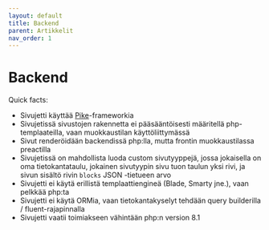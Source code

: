 ```yaml
---
layout: default
title: Backend
parent: Artikkelit
nav_order: 1
---
```


# Backend

Quick facts:

- Sivujetti käyttää [Pike](https://github.com/ut4/pike)-frameworkia
- Sivujetissä sivustojen rakennetta ei pääsääntöisesti määritellä php-templaateilla, vaan muokkaustilan käyttöliittymässä
- Sivut renderöidään backendissä php:lla, mutta frontin muokkaustilassa preactilla
- Sivujetissä on mahdollista luoda custom sivutyyppejä, jossa jokaisella on oma tietokantataulu, jokainen sivutyypin sivu tuon taulun yksi rivi, ja sivun sisältö rivin `blocks` JSON -tietueen arvo
- Sivujetti ei käytä erillistä templaattiengineä (Blade, Smarty jne.), vaan pelkkää php:ta
- Sivujetti ei käytä ORMia, vaan tietokantakyselyt tehdään query builderilla / fluent-rajapinnalla
- Sivujetti vaatii toimiakseen vähintään php:n version 8.1
